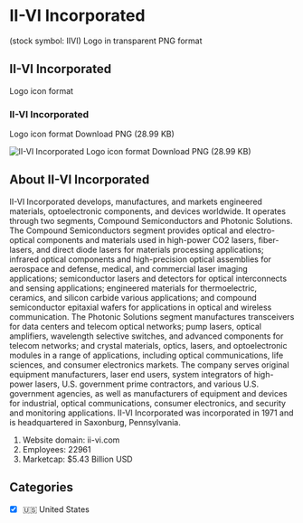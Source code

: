 # II-VI Incorporated
 (stock symbol: IIVI) Logo in transparent PNG format

## II-VI Incorporated
 Logo icon format

### II-VI Incorporated
 Logo icon format Download PNG (28.99 KB)

![II-VI Incorporated
 Logo icon format Download PNG (28.99 KB)](/img/orig/IIVI-2bdb87cf.png)

## About II-VI Incorporated


II-VI Incorporated develops, manufactures, and markets engineered materials, optoelectronic components, and devices worldwide. It operates through two segments, Compound Semiconductors and Photonic Solutions. The Compound Semiconductors segment provides optical and electro-optical components and materials used in high-power CO2 lasers, fiber-lasers, and direct diode lasers for materials processing applications; infrared optical components and high-precision optical assemblies for aerospace and defense, medical, and commercial laser imaging applications; semiconductor lasers and detectors for optical interconnects and sensing applications; engineered materials for thermoelectric, ceramics, and silicon carbide various applications; and compound semiconductor epitaxial wafers for applications in optical and wireless communication. The Photonic Solutions segment manufactures transceivers for data centers and telecom optical networks; pump lasers, optical amplifiers, wavelength selective switches, and advanced components for telecom networks; and crystal materials, optics, lasers, and optoelectronic modules in a range of applications, including optical communications, life sciences, and consumer electronics markets. The company serves original equipment manufacturers, laser end users, system integrators of high-power lasers, U.S. government prime contractors, and various U.S. government agencies, as well as manufacturers of equipment and devices for industrial, optical communications, consumer electronics, and security and monitoring applications. II-VI Incorporated was incorporated in 1971 and is headquartered in Saxonburg, Pennsylvania.

1. Website domain: ii-vi.com
2. Employees: 22961
3. Marketcap: $5.43 Billion USD


## Categories
- [x] 🇺🇸 United States
